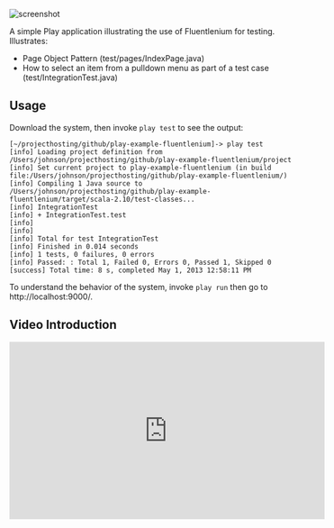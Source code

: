 ![screenshot](https://raw.github.com/ics-software-engineering/play-example-fluentlenium/gh-pages/images/play-example-fluentlenium-screenshot.png)

A simple Play application illustrating the use of Fluentlenium for testing. Illustrates:

  * Page Object Pattern (test/pages/IndexPage.java)
  * How to select an item from a pulldown menu as part of a test case (test/IntegrationTest.java)
  
Usage
-----

Download the system, then invoke `play test` to see the output:

```shell
[~/projecthosting/github/play-example-fluentlenium]-> play test
[info] Loading project definition from /Users/johnson/projecthosting/github/play-example-fluentlenium/project
[info] Set current project to play-example-fluentlenium (in build file:/Users/johnson/projecthosting/github/play-example-fluentlenium/)
[info] Compiling 1 Java source to /Users/johnson/projecthosting/github/play-example-fluentlenium/target/scala-2.10/test-classes...
[info] IntegrationTest
[info] + IntegrationTest.test
[info] 
[info] 
[info] Total for test IntegrationTest
[info] Finished in 0.014 seconds
[info] 1 tests, 0 failures, 0 errors
[info] Passed: : Total 1, Failed 0, Errors 0, Passed 1, Skipped 0
[success] Total time: 8 s, completed May 1, 2013 12:58:11 PM
```

To understand the behavior of the system, invoke `play run` then go to http://localhost:9000/.

Video Introduction
------------------

<iframe width="560" height="315" src="http://www.youtube.com/embed/MTtbnzxhYAM?rel=0" frameborder="0" allowfullscreen></iframe>
